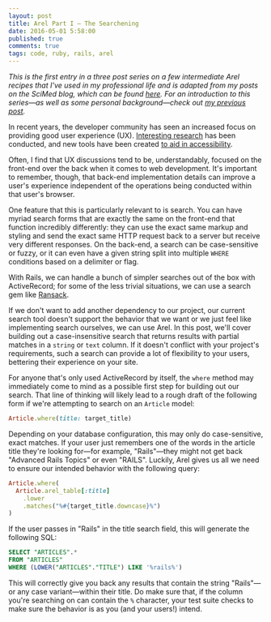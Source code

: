 ```yaml
---
layout: post
title: Arel Part I — The Searchening
date: 2016-05-01 5:58:00
published: true
comments: true
tags: code, ruby, rails, arel
---
```


*This is the first entry in a three post series on a few intermediate Arel
recipes that I've used in my professional life and is adapted from my posts on
the SciMed blog, which can be found [here](http://scimedsolutions.com/articles).
For an introduction to this series—as well as some personal background—check out
[my previous post](/2016/04/27/background-and-arel.html).*

In recent years, the developer community has seen an increased focus on
providing good user experience (UX). [Interesting
research](https://www.viget.com/articles/are-hollow-icons-really-harder-to-recognize-a-research-study)
has been conducted, and new tools have been created [to aid in
accessibility](http://khan.github.io/tota11y/).

Often, I find that UX discussions tend to be, understandably, focused on the
front-end over the back when it comes to web development. It's important to
remember, though, that back-end implementation details can improve a user's
experience independent of the operations being conducted within that user's
browser.

One feature that this is particularly relevant to is search. You can have myriad
search forms that are exactly the same on the front-end that function incredibly
differently: they can use the exact same markup and styling and send the exact
same HTTP request back to a server but receive very different responses. On the
back-end, a search can be case-sensitive or fuzzy, or it can even have a given
string split into multiple `WHERE` conditions based on a delimiter or flag.

With Rails, we can handle a bunch of simpler searches out of the box with
ActiveRecord; for some of the less trivial situations, we can use a search gem
like [Ransack](https://github.com/activerecord-hackery/ransack).

If we don't want to add another dependency to our project, our
current search tool doesn't support the behavior that we want or we just feel
like implementing search ourselves, we can use Arel. In this post, we'll cover
building out a case-insensitive search that returns results with partial matches
in a `string` or `text` column. If it doesn't conflict with your project's
requirements, such a search can provide a lot of flexibility to your users,
bettering their experience on your site.

For anyone that's only used ActiveRecord by itself, the `where` method may
immediately come to mind as a possible first step for building out our search.
That line of thinking will likely lead to a rough draft of the following form if
we're attempting to search on an `Article` model:

~~~ruby
Article.where(title: target_title)
~~~

Depending on your database configuration, this may only do case-sensitive, exact
matches. If your user just remembers one of the words in the article title
they're looking for—for example, "Rails"—they might not get back "Advanced Rails
Topics" or even "RAILS". Luckily, Arel gives us all we need to ensure our
intended behavior with the following query:

~~~ruby
Article.where(
  Article.arel_table[:title]
    .lower
    .matches("%#{target_title.downcase}%")
)
~~~

If the user passes in "Rails" in the title search field, this will generate the
following SQL:

~~~sql
SELECT "ARTICLES".*
FROM "ARTICLES"
WHERE (LOWER("ARTICLES"."TITLE") LIKE '%rails%')
~~~

This will correctly give you back any results that contain the string
"Rails"—or any case variant—within their title. Do make sure that, if the
column you're searching on can contain the `%` character, your test suite checks
to make sure the behavior is as you (and your users!) intend.
